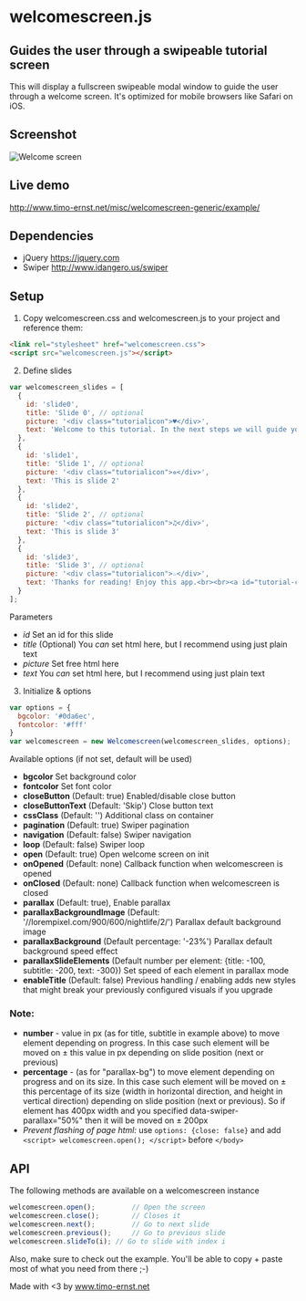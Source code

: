 # welcomescreen.js
## Guides the user through a swipeable tutorial screen

This will display a fullscreen swipeable modal window to guide the user through a welcome screen. It's optimized for mobile browsers like Safari on iOS.

## Screenshot

![Welcome screen](https://raw.githubusercontent.com/valnub/welcomescreen-mobile/master/screens/screen1.png)

## Live demo

http://www.timo-ernst.net/misc/welcomescreen-generic/example/

## Dependencies

- jQuery https://jquery.com
- Swiper http://www.idangero.us/swiper

## Setup

1) Copy welcomescreen.css and welcomescreen.js to your project and reference them:

```html
<link rel="stylesheet" href="welcomescreen.css">
<script src="welcomescreen.js"></script>
```

2) Define slides

```javascript
var welcomescreen_slides = [
  {
    id: 'slide0',
    title: 'Slide 0', // optional
    picture: '<div class="tutorialicon">♥</div>',
    text: 'Welcome to this tutorial. In the next steps we will guide you through a manual that will teach you how to use this app.'
  },
  {
    id: 'slide1',
    title: 'Slide 1', // optional
    picture: '<div class="tutorialicon">✲</div>',
    text: 'This is slide 2'
  },
  {
    id: 'slide2',
    title: 'Slide 2', // optional
    picture: '<div class="tutorialicon">♫</div>',
    text: 'This is slide 3'
  },
  {
    id: 'slide3',
    title: 'Slide 3', // optional
    picture: '<div class="tutorialicon">☆</div>',
    text: 'Thanks for reading! Enjoy this app.<br><br><a id="tutorial-close-btn" href="#">End Tutorial</a>'
  }
];
```

Parameters

- *id* Set an id for this slide
- *title* (Optional) You *can* set html here, but I recommend using just plain text
- *picture* Set free html here
- *text* You *can* set html here, but I recommend using just plain text

3) Initialize & options

```javascript
var options = {
  bgcolor: '#0da6ec',
  fontcolor: '#fff'
}
var welcomescreen = new Welcomescreen(welcomescreen_slides, options);
```

Available options (if not set, default will be used)

- **bgcolor** Set background color
- **fontcolor** Set font color
- **closeButton** (Default: true) Enabled/disable close button
- **closeButtonText** (Default: 'Skip') Close button text
- **cssClass** (Default: '') Additional class on container
- **pagination** (Default: true) Swiper pagination
- **navigation** (Default: false) Swiper navigation
- **loop** (Default: false) Swiper loop
- **open** (Default: true) Open welcome screen on init
- **onOpened** (Default: none) Callback function when welcomescreen is opened
- **onClosed** (Default: none) Callback function when welcomescreen is closed
- **parallax** (Default: true), Enable parallax
- **parallaxBackgroundImage** (Default: '//lorempixel.com/900/600/nightlife/2/') Parallax default background image
- **parallaxBackground** (Default percentage: '-23%') Parallax default background speed effect
- **parallaxSlideElements** (Default number per element: {title: -100, subtitle: -200, text: -300}) Set speed of each element in parallax mode
- **enableTitle** (Default: false) Previous handling / enabling adds new styles that might break your previously configured visuals if you upgrade

### Note:
- **number** - value in px (as for title, subtitle in example above) to move element depending on progress. In this case such element will be moved on ± this value in px depending on slide position (next or previous)
- **percentage** - (as for "parallax-bg") to move element depending on progress and on its size. In this case such element will be moved on ± this percentage of its size (width in horizontal direction, and height in vertical direction) depending on slide position (next or previous). So if element has 400px width and you specified data-swiper-parallax="50%" then it will be moved on ± 200px
- *Prevent flashing of page html:* use `options: {close: false}` and add `<script> welcomescreen.open(); </script>` before `</body>`

## API

The following methods are available on a welcomescreen instance

```javascript
welcomescreen.open();         // Open the screen
welcomescreen.close();        // Closes it
welcomescreen.next();         // Go to next slide
welcomescreen.previous();     // Go to previous slide
welcomescreen.slideTo(i); // Go to slide with index i
```

Also, make sure to check out the example. You'll be able to copy + paste most of what you need from there ;-)

Made with <3 by www.timo-ernst.net
